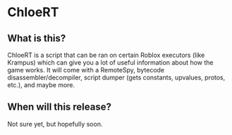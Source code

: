 # ChloeRT
## What is this?
ChloeRT is a script that can be ran on certain Roblox executors (like Krampus) which can give you a lot of useful information about how the game works. It will come with a RemoteSpy, bytecode disassembler/decompiler, script dumper (gets constants, upvalues, protos, etc.), and maybe more.

## When will this release?
Not sure yet, but hopefully soon.
